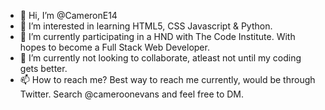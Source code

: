 - 👋 Hi, I’m @CameronE14
- 👀 I’m interested in learning HTML5, CSS Javascript & Python.
- 🌱 I’m currently participating in a HND with The Code Institute. With hopes to become a Full Stack Web Developer.
- 💞️ I’m currently not looking to collaborate, atleast not until my coding gets better.
- 📫 How to reach me? Best way to reach me currently, would be through Twitter. Search @cameroonevans and feel free to DM.

<!---
CameronE14/CameronE14 is a ✨ special ✨ repository because its `README.md` (this file) appears on your GitHub profile.
You can click the Preview link to take a look at your changes.
--->
